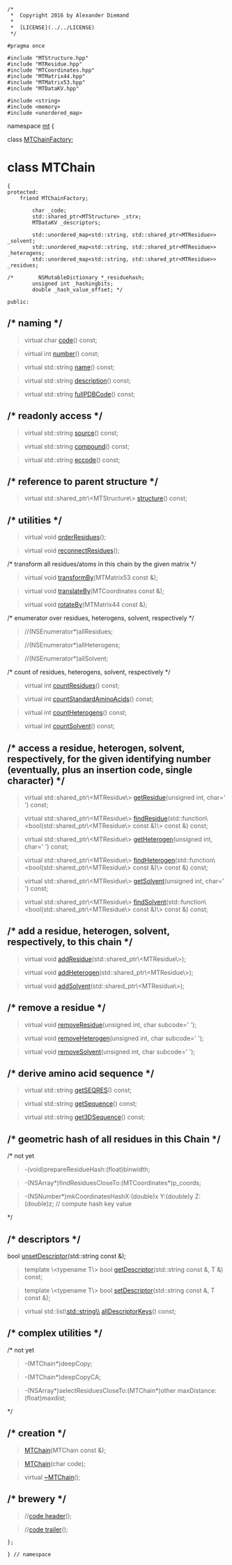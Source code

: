 ~~~ { .cpp }
/*
 *  Copyright 2016 by Alexander Diemand
 *
 *  [LICENSE](../../LICENSE)
 */

#pragma once

#include "MTStructure.hpp"
#include "MTResidue.hpp"
#include "MTCoordinates.hpp"
#include "MTMatrix44.hpp"
#include "MTMatrix53.hpp"
#include "MTDataKV.hpp"

#include <string>
#include <memory>
#include <unordered_map>
~~~

namespace [mt](namespace_mt.list) {

class [MTChainFactory](MTChainFactory.hpp.md);

# class MTChain

~~~ { .cpp }
{
protected:
	friend MTChainFactory;

        char _code;
        std::shared_ptr<MTStructure> _strx;
        MTDataKV _descriptors;

        std::unordered_map<std::string, std::shared_ptr<MTResidue>> _solvent;
        std::unordered_map<std::string, std::shared_ptr<MTResidue>> _heterogens;
        std::unordered_map<std::string, std::shared_ptr<MTResidue>> _residues;

/*        NSMutableDictionary *_residuehash;
        unsigned int _hashingbits;
        double _hash_value_offset; */

public:
~~~

## /* naming */

>virtual char [code](MTChain_naming.cpp.md)() const;

>virtual int [number](MTChain_naming.cpp.md)() const;

>virtual std::string [name](MTChain_naming.cpp.md)() const;

>virtual std::string [description](MTChain_naming.cpp.md)() const;

>virtual std::string [fullPDBCode](MTChain_naming.cpp.md)() const;

## /* readonly access */

>virtual std::string [source](MTChain_access.cpp.md)() const;

>virtual std::string [compound](MTChain_access.cpp.md)() const;

>virtual std::string [eccode](MTChain_access.cpp.md)() const;

## /* reference to parent structure */

>virtual std::shared_ptr\\<MTStructure\\> [structure](MTChain_access.cpp.md)() const;


## /* utilities */

>virtual void [orderResidues](MTChain_utilities.cpp.md)();

>virtual void [reconnectResidues](MTChain_utilities.cpp.md)();

/* transform all residues/atoms in this chain by the given matrix */

>virtual void [transformBy](MTChain_transformation.cpp.md)(MTMatrix53 const &);

>virtual void [translateBy](MTChain_transformation.cpp.md)(MTCoordinates const &);

>virtual void [rotateBy](MTChain_transformation.cpp.md)(MTMatrix44 const &);


/* enumerator over residues, heterogens, solvent, respectively */

> //(NSEnumerator*)allResidues;

> //(NSEnumerator*)allHeterogens;

> //(NSEnumerator*)allSolvent;

/* count of residues, heterogens, solvent, respectively */

>virtual int [countResidues](MTChain_counts.cpp.md)() const;

>virtual int [countStandardAminoAcids](MTChain_counts.cpp.md)() const;

>virtual int [countHeterogens](MTChain_counts.cpp.md)() const;

>virtual int [countSolvent](MTChain_counts.cpp.md)() const;

## /* access a residue, heterogen, solvent, respectively, for the given identifying number (eventually, plus an insertion code, single character) */

> virtual std::shared_ptr\\<MTResidue\\> [getResidue](MTChain_get.cpp.md)(unsigned int, char=' ') const;

> virtual std::shared_ptr\\<MTResidue\\> [findResidue](MTChain_get.cpp.md)(std::function\\<bool(std::shared_ptr\\<MTResidue\\> const &)\\> const &) const;

> virtual std::shared_ptr\\<MTResidue\\> [getHeterogen](MTChain_get.cpp.md)(unsigned int, char=' ') const;

> virtual std::shared_ptr\\<MTResidue\\> [findHeterogen](MTChain_get.cpp.md)(std::function\\<bool(std::shared_ptr\\<MTResidue\\> const &)\\> const &) const;

> virtual std::shared_ptr\\<MTResidue\\> [getSolvent](MTChain_get.cpp.md)(unsigned int, char=' ') const;

> virtual std::shared_ptr\\<MTResidue\\> [findSolvent](MTChain_get.cpp.md)(std::function\\<bool(std::shared_ptr\\<MTResidue\\> const &)\\> const &) const;

## /* add a residue, heterogen, solvent, respectively, to this chain */

> virtual void [addResidue](MTChain_add.cpp.md)(std::shared_ptr\\<MTResidue\\>);

> virtual void [addHeterogen](MTChain_add.cpp.md)(std::shared_ptr\\<MTResidue\\>);

> virtual void [addSolvent](MTChain_add.cpp.md)(std::shared_ptr\\<MTResidue\\>);

## /* remove a residue */

> virtual void [removeResidue](MTChain_remove.cpp.md)(unsigned int, char subcode=' ');

> virtual void [removeHeterogen](MTChain_remove.cpp.md)(unsigned int, char subcode=' ');

> virtual void [removeSolvent](MTChain_remove.cpp.md)(unsigned int, char subcode=' ');

## /* derive amino acid sequence */

> virtual std::string [getSEQRES](MTChain_sequence.cpp.md)() const;

> virtual std::string [getSequence](MTChain_sequence.cpp.md)() const;

> virtual std::string [get3DSequence](MTChain_sequence.cpp.md)() const;

## /* geometric hash of all residues in this Chain */

 /* not yet

> -(void)prepareResidueHash:(float)binwidth;

> -(NSArray*)findResiduesCloseTo:(MTCoordinates*)p_coords;

> -(NSNumber*)mkCoordinatesHashX:(double)x Y:(double)y Z:(double)z; // compute hash key value

 */

## /* descriptors */

bool [unsetDescriptor](MTChain_descriptors.cpp.md)(std::string const &);

>template \\<typename T\\>
bool [getDescriptor](MTChain_descriptors.cpp.md)(std::string const &, T &) const;

>template \\<typename T\\>
bool [setDescriptor](MTChain_descriptors.cpp.md)(std::string const &, T const &);

>virtual std::list\\<std::string\\> [allDescriptorKeys](MTChain_descriptors.cpp.md)() const;

## /* complex utilities */

/* not yet

> -(MTChain*)deepCopy;

> -(MTChain*)deepCopyCA;

> -(NSArray*)selectResiduesCloseTo:(MTChain*)other maxDistance:(float)maxdist;

*/

##  /* creation */

>[MTChain](MTChain_ctor.cpp.md)(MTChain const &);

>[MTChain](MTChain_ctor.cpp.md)(char code);

>virtual [~MTChain](MTChain_dtor.cpp.md)();

## /* brewery */

>//[code header](MTChain_-alpha-.md)();

>//[code trailer](MTChain_-omega-.md)();


~~~ { .cpp }
};

} // namespace
~~~
